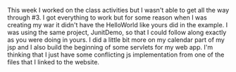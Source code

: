 This week I worked on the class activities but I wasn't able to get all the way through #3.  I got everything to work but for some reason when I was creating my war it didn't have the HelloWorld like yours did in the example.  I was using the same project, JunitDemo, so that I could follow along exactly as you were doing in yours.  I did a little bit more on my calendar part of my jsp and I also build the beginning of some servlets for my web app.  I'm thinking that I just have some conflicting js implementation from one of the files that I linked to the website.